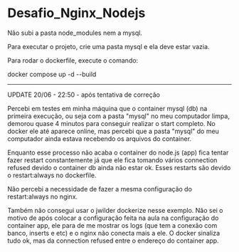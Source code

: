# Desafio_Nginx_Nodejs

Não subi a pasta node_modules nem a mysql. 

Para executar o projeto, crie uma pasta mysql e ela deve estar vazia.

Para rodar o dockerfile, execute o comando:

docker compose up -d --build

**********************************

UPDATE 20/06 - 22:50 - após tentativa de correção

Percebi em testes em minha máquina que o container mysql (db) na primeira execução, ou seja com a pasta "mysql" no meu computador limpa, demorou quase 4 minutos para conseguir realizar o start completo. No docker ele até aparece online, mas percebi que a pasta "mysql" do meu computador ainda estava recebendo os arquivos do container.

Enquanto esse processo não acaba o container do node.js (app) fica tentar fazer restart constantemente já que ele fica tomando vários connection refused devido o container db ainda não estar ok. Esses restarts são devido o restart:always no dockerfile.

Não percebi a necessidade de fazer a mesma configuração do restart:always no nginx.

Também não consegui usar o jwilder dockerize nesse exemplo. Não sei o motivo de após colocar a configuração feita na aula na configuração do container app, ele para de me mostrar os logs (que tem a conexão com banco, inserts e etc) e o nginx não conecta mais a ele. O docker sinaliza tudo ok, mas da connection refused entre o endereço do container app.
